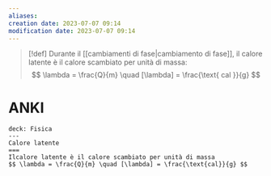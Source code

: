 ```yaml
---
aliases: 
creation date: 2023-07-07 09:14
modification date: 2023-07-07 09:14
---
```



> [!def] 
> Durante il [[cambiamenti di fase|cambiamento di fase]], il calore latente è il calore scambiato per unità di massa:
> $$ \lambda = \frac{Q}{m} \quad [\lambda] = \frac{\text{ cal }}{g} $$

# ANKI

```anki
deck: Fisica
---
Calore latente
===
Ilcalore latente è il calore scambiato per unità di massa
$$ \lambda = \frac{Q}{m} \quad [\lambda] = \frac{\text{cal}}{g} $$
```
